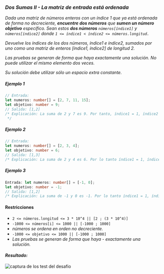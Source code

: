 ### _Dos Sumas II - La matriz de entrada está ordenada_

_Dada una matriz de números enteros con un índice 1 que ya está ordenada de forma no decreciente, **encuentre dos números** que **sumen un número objetivo** específico. Sean estos **dos números** `números[índice1]` y `números[índice2]` donde `1 <= índice1 < índice2 <= números.longitud.`_

_Devuelve los índices de los dos números, índice1 e índice2, sumados por uno como una matriz de enteros [índice1, índice2] de longitud 2._

_Las pruebas se generan de forma que haya exactamente una solución. No puede utilizar el mismo elemento dos veces._

_Su solución debe utilizar sólo un espacio extra constante._

##### Ejemplo 1

```typescript
// Entrada:
let numeros: number[] = [2, 7, 11, 15];
let objetivo: number = 9;
// Salida: [1,2]
/* Explicación: La suma de 2 y 7 es 9. Por tanto, índice1 = 1, índice2 = 2. Devolvemos [1, 2].
 */
```

##### Ejemplo 2

```typescript
// Entrada:
let numeros: number[] = [2, 3, 4];
let objetivo: number = 6;
// Salida: [1,3]
/* Explicación: La suma de 2 y 4 es 6. Por lo tanto índice1 = 1, índice2 = 3. Devolvemos [1, 3]. */
```

##### Ejemplo 3

```typescript
Entrada: let numeros: number[] = [-1, 0];
let objetivo: number = -1;
// Salida: [1,2]
/* Explicación: La suma de -1 y 0 es -1. Por lo tanto índice1 = 1, índice2 = 2. Devolvemos [1, 2]. */
```

#### Restricciones

- `2 <= números.longitud <= 3 * 10^4 || [2 ; (3 * 10^4)]`
- `-1000 <= números[i] <= 1000 || [-1000 ; 1000]`
- _números se ordena en orden no decreciente._
- `-1000 <= objetivo <= 1000 || [-1000 ; 1000]`
- _Las pruebas se generan de forma que haya - exactamente una solución._

#### _Resultado:_

![captura de los test del desafio](https://github.com/jean-carlos-19/leetcode/blob/master/captura/challengue-7-1.png)

